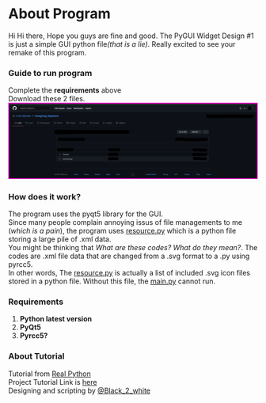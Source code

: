 # About Program
Hi Hi there,
Hope you guys are fine and good.
The PyGUI Widget Design #1 is just a simple GUI python file<i>(that is a lie)</i>. Really excited to see your remake of this program. 

### Guide to run program
Complete the <b>requirements</b> above </br>Download these 2 files.![pic](https://github.com/Code-Blender-7/Designing_Mayhems/blob/main/PyGUI%20Widget%20Design%20%231/Images%20for%20Readme.md/HHHEEEEEEEEEEEAAAAAAAAAA..png?raw=true)

### How does it work?
The program uses the pyqt5 library for the GUI. </br>Since many people complain annoying issus of file managements to me (<i>which is a pain</i>), the program uses [resource.py](https://github.com/Code-Blender-7/Designing_Mayhems/blob/main/PyGUI%20Widget%20Design%20%231/Main%20files/resources.py) which is a python file storing a large pile of .xml data.</br>
You might be thinking that <i>What are these codes? What do they mean?</i>. The codes are .xml file data that are changed from a .svg format to a .py using pyrcc5.</br> In other words, The [resource.py](https://github.com/Code-Blender-7/Designing_Mayhems/blob/main/PyGUI%20Widget%20Design%20%231/Main%20files/resources.py) is actually a list of included .svg icon files stored in a python file. Without this file, the [main.py](https://github.com/Code-Blender-7/Designing_Mayhems/blob/main/PyGUI%20Widget%20Design%20%231/Main%20files/main.py) cannot run. 

### Requirements
1. <b>Python latest version</b>
2. <b>PyQt5</b>
3. <b>Pyrcc5?</b>

### About Tutorial
Tutorial from [Real Python](https://realpython.com/) </br>
Project Tutorial Link is [here](https://realpython.com/python-menus-toolbars/#using-icons-and-resources-in-pyqt) </br>
Designing and scripting by [@Black_2_white](https://twitter.com/Black_2_white)


